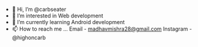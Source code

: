 - 👋 Hi, I’m @carbseater
- 👀 I’m interested in Web development
- 🌱 I’m currently learning Android development
- 📫 How to reach me ...
Email - madhavmishra28@gmail.com
Instagram - @highoncarb

<!---
carbseater/carbseater is a ✨ special ✨ repository because its `README.md` (this file) appears on your GitHub profile.
You can click the Preview link to take a look at your changes.
--->
